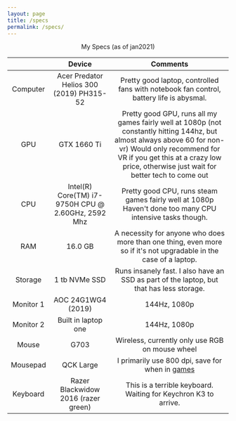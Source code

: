 ```yaml
---
layout: page
title: /specs
permalink: /specs/
---
```


<center> My Specs (as of jan2021) </center>

[//]: # (Apparently you need a blank line before a table when writing in Markdown, otherwise it'll be whack)

|           |                       Device                       |                                                                                                                     Comments                                                                                                                    |
|:---------:|:--------------------------------------------------:|:-----------------------------------------------------------------------------------------------------------------------------------------------------------------------------------------------------------------------------------------------:|
|  Computer |      Acer Predator Helios 300 (2019) PH315-52      |                                                                             Pretty good laptop, controlled fans with notebook fan control, battery life is abysmal.                                                                             |
|    GPU    |                     GTX 1660 Ti                    | Pretty good GPU, runs all my games fairly well at 1080p (not constantly hitting 144hz, but almost always above 60 for non-vr) Would only recommend for VR if you get this at a crazy low price, otherwise just wait for better tech to come out |
|    CPU    | Intel(R) Core(TM) i7-9750H CPU @ 2.60GHz, 2592 Mhz |                                                                     Pretty good CPU, runs steam games fairly well at 1080p Haven't done too many CPU intensive tasks though.                                                                    |
|    RAM    |                       16.0 GB                      |                                                                A necessity for anyone who does more than one thing, even more so if it's not upgradable in the case of a laptop.                                                                |
|  Storage  |                    1 tb NVMe SSD                   |                                                                             Runs insanely fast. I also have an SSD as part of the laptop, but that has less storage.                                                                            |
| Monitor 1 |                 AOC 24G1WG4 (2019)                 |                                                                                                                   144Hz, 1080p                                                                                                                  |
| Monitor 2 |                 Built in laptop one                |                                                                                                                   144Hz, 1080p                                                                                                                  |
|   Mouse   |                        G703                        |                                                                                                 Wireless, currently only use RGB on mouse wheel                                                                                                 |
|  Mousepad |                      QCK Large                     |                                                                                            I primarily use 800 dpi, save for when in [games](/games)                                                                                            |
|  Keyboard |         Razer Blackwidow 2016 (razer green)        |                                                                                         This is a terrible keyboard. Waiting for Keychron K3 to arrive.                                                                                         |